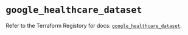 # `google_healthcare_dataset`

Refer to the Terraform Registory for docs: [`google_healthcare_dataset`](https://registry.terraform.io/providers/hashicorp/google-beta/4.76.0/docs/resources/google_healthcare_dataset).
